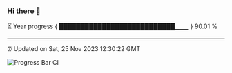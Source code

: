 ### Hi there 👋

⏳ Year progress { ███████████████████████████▁▁▁ } 90.01 %

---

⏰ Updated on Sat, 25 Nov 2023 12:30:22 GMT

![Progress Bar CI](https://github.com/ZhaoGui/ZhaoGui/workflows/Progress%20Bar%20CI/badge.svg)
